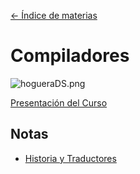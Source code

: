 [<- Índice de materias](../IndiceDeMaterias.md)
# Compiladores
![hogueraDS.png](../imagenes/hogueraDS.png)

[Presentación del Curso](Compi-Presentacion.md)

## Notas

- [Historia y Traductores](apuntes/Compi_29_01_2025.md)
